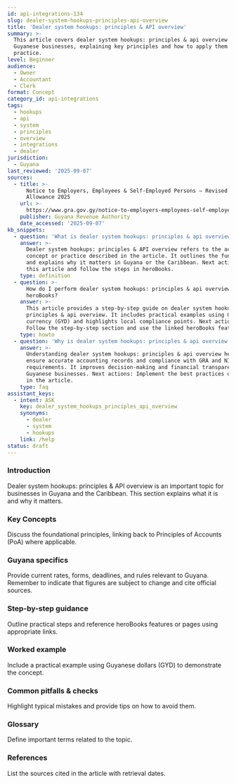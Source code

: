```yaml
---
id: api-integrations-134
slug: dealer-system-hookups-principles-api-overview
title: 'Dealer system hookups: principles & API overview'
summary: >-
  This article covers dealer system hookups: principles & api overview for
  Guyanese businesses, explaining key principles and how to apply them in
  practice.
level: Beginner
audience:
  - Owner
  - Accountant
  - Clerk
format: Concept
category_id: api-integrations
tags:
  - hookups
  - api
  - system
  - principles
  - overview
  - integrations
  - dealer
jurisdiction:
  - Guyana
last_reviewed: '2025-09-07'
sources:
  - title: >-
      Notice to Employers, Employees & Self-Employed Persons – Revised Personal
      Allowance 2025
    url: >-
      https://www.gra.gov.gy/notice-to-employers-employees-self-employed-persons-revised-personal-allowance-and-deductions-for-income-tax-2025-copy/
    publisher: Guyana Revenue Authority
    date_accessed: '2025-09-07'
kb_snippets:
  - question: 'What is dealer system hookups: principles & api overview?'
    answer: >-
      Dealer system hookups: principles & API overview refers to the accounting
      concept or practice described in the article. It outlines the fundamentals
      and explains why it matters in Guyana or the Caribbean. Next actions: Read
      this article and follow the steps in heroBooks.
    type: definition
  - question: >-
      How do I perform dealer system hookups: principles & api overview in
      heroBooks?
    answer: >-
      This article provides a step-by-step guide on dealer system hookups:
      principles & api overview. It includes practical examples using Guyanese
      currency (GYD) and highlights local compliance points. Next actions:
      Follow the step-by-step section and use the linked heroBooks feature.
    type: howto
  - question: 'Why is dealer system hookups: principles & api overview important?'
    answer: >-
      Understanding dealer system hookups: principles & api overview helps
      ensure accurate accounting records and compliance with GRA and NIS
      requirements. It improves decision-making and financial transparency for
      Guyanese businesses. Next actions: Implement the best practices outlined
      in the article.
    type: faq
assistant_keys:
  - intent: ASK
    key: dealer_system_hookups_principles_api_overview
    synonyms:
      - dealer
      - system
      - hookups
    link: /help
status: draft
---
```


### Introduction
Dealer system hookups: principles & API overview is an important topic for businesses in Guyana and the Caribbean. This section explains what it is and why it matters.

### Key Concepts
Discuss the foundational principles, linking back to Principles of Accounts (PoA) where applicable.

### Guyana specifics
Provide current rates, forms, deadlines, and rules relevant to Guyana. Remember to indicate that figures are subject to change and cite official sources.

### Step-by-step guidance
Outline practical steps and reference heroBooks features or pages using appropriate links.

### Worked example
Include a practical example using Guyanese dollars (GYD) to demonstrate the concept.

### Common pitfalls & checks
Highlight typical mistakes and provide tips on how to avoid them.

### Glossary
Define important terms related to the topic.

### References
List the sources cited in the article with retrieval dates.
